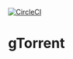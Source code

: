 [![CircleCI](https://circleci.com/gh/bkolad/gTorrent/tree/master.svg?style=svg)](https://circleci.com/gh/bkolad/gTorrent/tree/master)

# gTorrent
